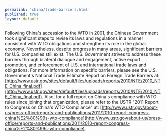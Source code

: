 ```yaml
---
permalink: 'china/trade-barriers.html'
published: true
layout: default
---
```

Following China's accession to the WTO in 2001, the Chinese Government took significant steps to revise its laws and regulations in a manner consistent with WTO obligations and strengthen its role in the global economy. Nevertheless, despite progress in many areas, significant barriers for U.S. companies still exist. The U.S. Government strives to address these barriers through bilateral dialogue and engagement, active export promotion, and enforcement of U.S. and international trade laws and obligations. For more information on specific barriers, please see the U.S. Government's National Trade Estimate Report on Foreign Trade Barriers at: [http://www.ustr.gov/sites/default/files/uploads/reports/2010/NTE/2010_NTE_China_final.pdf](http://www.ustr.gov/sites/default/files/uploads/reports/2010/NTE/2010_NTE_China_final.pdf). Also, for a full report on China's compliance with WTO rules since joining that organization, please refer to the USTR "2011 Report to Congress on China's WTO Compliance" at: [http://www.ustr.gov/about-us/press-office/reports-and-publications/2011/2010-report-congress-china%E2%80%99s-wto-compliance](http://www.ustr.gov/about-us/press-office/reports-and-publications/2011/2010-report-congress-china%E2%80%99s-wto-compliance).
